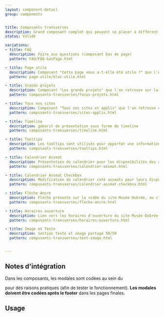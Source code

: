 ```yaml
---
layout: component-detail
group: components


title: Composants transverses
description: Grand composant complet qui peuvent se placer à différent endroit des pages.
status: Validé

variations:
- title: FAQ
  description: Foire aux questions (composant bas de page)
  pattern: FAQ/FAQ-basPage.html

- title: Page utile
  description: Composant "Cette page vous a-t-elle été utile ?" que l'on retrouve en bas de page.
  pattern: page-utile/bloc-utile.html

- title: Grands projets
  description: Composant "Les grands projets" que l'on retrouve sur la page d'accueil. Une mise en avant, un focus sur des grandes thématiques
  pattern: composants-transverses/focus-projets.html

- title: Tous nos sites
  description: Composant "Tous nos sites et applis" que l'on retrouve en bas de page de la page d'accueil.
  pattern: composants-transverses/sites-applis.html

- title: Timeline
  description: gabarit de présentation sous forme de timeline
  pattern: composants-transverses/timeline.html

- title: Tooltips
  description: Les tooltips sont utilisés pour apporter une information supplémentaire.
  pattern: composants-transverses/tooltips.html

- title: Calendrier Assmat
  description: Présentation du calendrier pour les disponibilités des assmats.
  pattern: composants-transverses/calendrier-assmat.html

- title: Calendrier Assmat Checkbox
  description: Modification du calendrier coté assmats pour leurs disponibilités.
  pattern: composants-transverses/calendrier-assmat-checkbox.html

- title: Flèche Ancre
  description: Flèche présente sur la vidéo du site Musée Dobrée, au clic un système d'ancre amène vers le contenu en-dessous.
  pattern: composants-transverses/fleche-ancre.html

- title: Horaires ouverture
  description: Lien vers les horaires d'ouverture du site Musée Dobrée.
  pattern: composants-transverses/horaires-ouverture.html

- title: Image et Texte
  description: Section texte et image partagé 50/50
  pattern: composants-transverses/text-image.html


---
```



## Notes d'intégration

Dans les composants, les modales sont codées au sein du <main> pour des raisons pratiques (afin de tester le fonctionnement).
**Les modales doivent être codées après le footer** dans les pages finales.


## Usage
